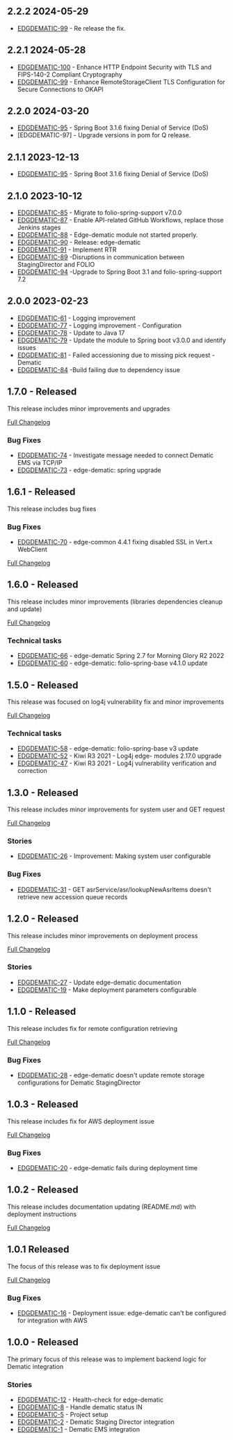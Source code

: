 ## 2.2.2 2024-05-29

* [EDGDEMATIC-99](https://issues.folio.org/browse/EDGDEMATIC-99) - Re release the fix.

## 2.2.1 2024-05-28

* [EDGDEMATIC-100](https://issues.folio.org/browse/EDGDEMATIC-100) - Enhance HTTP Endpoint Security with TLS and FIPS-140-2 Compliant Cryptography
* [EDGDEMATIC-99](https://issues.folio.org/browse/EDGDEMATIC-99) - Enhance RemoteStorageClient TLS Configuration for Secure Connections to OKAPI


## 2.2.0 2024-03-20

* [EDGDEMATIC-95](https://issues.folio.org/browse/EDGDEMATIC-95) - Spring Boot 3.1.6 fixing Denial of Service (DoS)
* [EDGDEMATIC-97] - Upgrade versions in pom for Q release.


## 2.1.1 2023-12-13

* [EDGDEMATIC-95](https://issues.folio.org/browse/EDGDEMATIC-95) - Spring Boot 3.1.6 fixing Denial of Service (DoS)

## 2.1.0 2023-10-12

* [EDGDEMATIC-85](https://issues.folio.org/browse/EDGDEMATIC-85) - Migrate to folio-spring-support v7.0.0
* [EDGDEMATIC-87](https://issues.folio.org/browse/EDGDEMATIC-87) - Enable API-related GitHub Workflows, replace those Jenkins stages
* [EDGDEMATIC-88](https://issues.folio.org/browse/EDGDEMATIC-88) - Edge-dematic module not started properly.
* [EDGDEMATIC-90](https://issues.folio.org/browse/EDGDEMATIC-90) - Release: edge-dematic
* [EDGDEMATIC-91](https://issues.folio.org/browse/EDGDEMATIC-91) - Implement RTR
* [EDGDEMATIC-89](https://issues.folio.org/browse/EDGDEMATIC-89) -Disruptions in communication between StagingDirector and FOLIO
* [EDGDEMATIC-94](https://issues.folio.org/browse/EDGDEMATIC-94) -Upgrade to Spring Boot 3.1 and folio-spring-support 7.2

## 2.0.0 2023-02-23

* [EDGDEMATIC-61](https://issues.folio.org/browse/EDGDEMATIC-61) - Logging improvement
* [EDGDEMATIC-77](https://issues.folio.org/browse/EDGDEMATIC-77) - Logging improvement - Configuration
* [EDGDEMATIC-78](https://issues.folio.org/browse/EDGDEMATIC-78) - Update to Java 17
* [EDGDEMATIC-79](https://issues.folio.org/browse/EDGDEMATIC-79) - Update the module to Spring boot v3.0.0 and identify issues
* [EDGDEMATIC-81](https://issues.folio.org/browse/EDGDEMATIC-81) - Failed accessioning due to missing pick request - Dematic
* [EDGDEMATIC-84](https://issues.folio.org/browse/EDGDEMATIC-84) -Build failing due to dependency issue


## 1.7.0 - Released
This release includes minor improvements and upgrades

[Full Changelog](https://github.com/folio-org/edge-dematic/compare/v1.6.1...v1.7.0)

### Bug Fixes
* [EDGDEMATIC-74](https://issues.folio.org/browse/EDGDEMATIC-74) - Investigate message needed to connect Dematic EMS via TCP/IP
* [EDGDEMATIC-73](https://issues.folio.org/browse/EDGDEMATIC-73) - edge-dematic: spring upgrade

## 1.6.1 - Released
This release includes bug fixes

### Bug Fixes
* [EDGDEMATIC-70](https://issues.folio.org/browse/EDGDEMATIC-70) - edge-common 4.4.1 fixing disabled SSL in Vert.x WebClient

[Full Changelog](https://github.com/folio-org/edge-dematic/compare/v1.6.0...v1.6.1)

## 1.6.0 - Released
This release includes minor improvements (libraries dependencies cleanup and update)

[Full Changelog](https://github.com/folio-org/edge-dematic/compare/v1.5.0...v1.6.0)

### Technical tasks
* [EDGDEMATIC-66](https://issues.folio.org/browse/EDGDEMATIC-66) - edge-dematic Spring 2.7 for Morning Glory R2 2022
* [EDGDEMATIC-60](https://issues.folio.org/browse/EDGDEMATIC-60) - edge-dematic: folio-spring-base v4.1.0 update

## 1.5.0 - Released
This release was focused on log4j vulnerability fix and minor improvements

[Full Changelog](https://github.com/folio-org/edge-dematic/compare/v1.3.0...v1.5.0)

### Technical tasks
* [EDGDEMATIC-58](https://issues.folio.org/browse/EDGDEMATIC-58) - edge-dematic: folio-spring-base v3 update
* [EDGDEMATIC-52](https://issues.folio.org/browse/EDGDEMATIC-52) - Kiwi R3 2021 - Log4j edge- modules 2.17.0 upgrade
* [EDGDEMATIC-47](https://issues.folio.org/browse/EDGDEMATIC-47) - Kiwi R3 2021 - Log4j vulnerability verification and correction

## 1.3.0 - Released
This release includes minor improvements for system user and GET request

[Full Changelog](https://github.com/folio-org/edge-dematic/compare/v1.2.0...v1.3.0)

### Stories
* [EDGDEMATIC-26](https://issues.folio.org/browse/EDGDEMATIC-26) - Improvement: Making system user configurable

### Bug Fixes
* [EDGDEMATIC-31](https://issues.folio.org/browse/EDGDEMATIC-31) - GET asrService/asr/lookupNewAsrItems doesn't retrieve new accession queue records


## 1.2.0 - Released
This release includes minor improvements on deployment process

[Full Changelog](https://github.com/folio-org/edge-dematic/compare/v1.1.0...v1.2.0)

### Stories
* [EDGDEMATIC-27](https://issues.folio.org/browse/EDGDEMATIC-27) - Update edge-dematic documentation
* [EDGDEMATIC-19](https://issues.folio.org/browse/EDGDEMATIC-19) - Make deployment parameters configurable

## 1.1.0 - Released
This release includes fix for remote configuration retrieving

[Full Changelog](https://github.com/folio-org/edge-dematic/compare/v1.0.3...v1.1.0)

### Bug Fixes
* [EDGDEMATIC-28](https://issues.folio.org/browse/EDGDEMATIC-28) - edge-dematic doesn't update remote storage configurations for Dematic StagingDirector

## 1.0.3 - Released
This release includes fix for AWS deployment issue

[Full Changelog](https://github.com/folio-org/edge-dematic/compare/v1.0.2...v1.0.3)

### Bug Fixes
* [EDGDEMATIC-20](https://issues.folio.org/browse/EDGDEMATIC-20) - edge-dematic fails during deployment time

## 1.0.2 - Released
This release includes documentation updating (README.md) with deployment instructions

[Full Changelog](https://github.com/folio-org/edge-dematic/compare/v1.0.1...v1.0.2)

## 1.0.1 Released
The focus of this release was to fix deployment issue

[Full Changelog](https://github.com/folio-org/edge-dematic/compare/v1.0.0...v1.0.1)

### Bug Fixes
* [EDGDEMATIC-16](https://issues.folio.org/browse/EDGDEMATIC-16) - Deployment issue: edge-dematic can't be configured for integration with AWS

## 1.0.0 - Released

The primary focus of this release was to implement backend logic for Dematic integration

### Stories
* [EDGDEMATIC-12](https://issues.folio.org/browse/EDGDEMATIC-12) - Health-check for edge-dematic 
* [EDGDEMATIC-8](https://issues.folio.org/browse/EDGDEMATIC-8) - Handle dematic status IN
* [EDGDEMATIC-5](https://issues.folio.org/browse/EDGDEMATIC-5) - Project setup 
* [EDGDEMATIC-2](https://issues.folio.org/browse/EDGDEMATIC-2) - Dematic Staging Director integration
* [EDGDEMATIC-1](https://issues.folio.org/browse/EDGDEMATIC-1) - Dematic EMS integration

